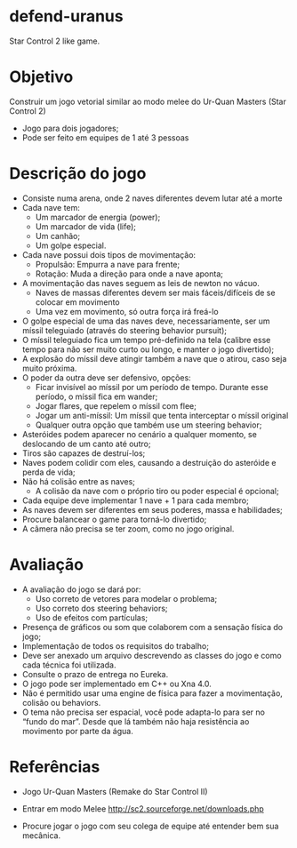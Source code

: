 defend-uranus
=============

Star Control 2 like game.

Objetivo
=============
Construir um jogo vetorial similar ao modo melee do Ur-Quan Masters (Star Control 2)
* Jogo para dois jogadores;
* Pode ser feito em equipes de 1 até 3 pessoas

Descrição do jogo
=============
* Consiste numa arena, onde 2 naves diferentes devem lutar até a morte
* Cada nave tem:
	* Um marcador de energia (power);
	* Um marcador de vida (life);
	* Um canhão;
	* Um golpe especial.
* Cada nave possui dois tipos de movimentação:
	* Propulsão: Empurra a nave para frente;
	* Rotação: Muda a direção para onde a nave aponta;
* A movimentação das naves seguem as leis de newton no vácuo.
	* Naves de massas diferentes devem ser mais fáceis/difíceis de se colocar em movimento
	* Uma vez em movimento, só outra força irá freá-lo	
* O golpe especial de uma das naves deve, necessariamente, ser um míssil teleguiado (através do steering behavior pursuit);
* O míssil teleguiado fica um tempo pré-definido na tela (calibre esse tempo para não ser muito curto ou longo, e manter o jogo divertido);
* A explosão do míssil deve atingir também a nave que o atirou, caso seja muito próxima.
* O poder da outra deve ser defensivo, opções:
	* Ficar invisível ao míssil por um período de tempo. Durante esse período, o míssil fica em wander;
	* Jogar flares, que repelem o míssil com flee;
	* Jogar um anti-míssil: Um míssil que tenta interceptar o míssil original
	* Qualquer outra opção que também use um steering behavior;
* Asteróides podem aparecer no cenário a qualquer momento, se deslocando de um canto até outro;
* Tiros são capazes de destruí-los;
* Naves podem colidir com eles, causando a destruição do asteróide e perda de vida;
* Não há colisão entre as naves;
	* A colisão da nave com o próprio tiro ou poder especial é opcional;
* Cada equipe deve implementar 1 nave + 1 para cada membro;
* As naves devem ser diferentes em seus poderes, massa e habilidades;
* Procure balancear o game para torná-lo divertido;
* A câmera não precisa se ter zoom, como no jogo original.

Avaliação
=============
* A avaliação do jogo se dará por:
	* Uso correto de vetores para modelar o problema;
	* Uso correto dos steering behaviors;
	* Uso de efeitos com partículas;
* Presença de gráficos ou som que colaborem com a sensação física do jogo;
* Implementação de todos os requisitos do trabalho;
* Deve ser anexado um arquivo descrevendo as classes do jogo e como cada técnica foi utilizada.
* Consulte o prazo de entrega no Eureka.
* O jogo pode ser implementado em C++ ou Xna 4.0.
* Não é permitido usar uma engine de física para fazer a movimentação, colisão ou behaviors.
* O tema não precisa ser espacial, você pode adapta-lo para ser no “fundo do mar”. Desde que lá também não haja resistência ao movimento por parte da água.

Referências
=============

* Jogo Ur-Quan Masters (Remake do Star Control II)
* Entrar em modo Melee
	http://sc2.sourceforge.net/downloads.php

* Procure jogar o jogo com seu colega de equipe até entender bem sua mecânica.
